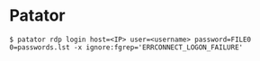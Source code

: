 # Patator

`$ patator rdp login host=<IP> user=<username> password=FILE0 0=passwords.lst -x ignore:fgrep='ERRCONNECT_LOGON_FAILURE'`